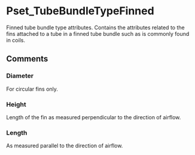 # Pset_TubeBundleTypeFinned

Finned tube bundle type attributes.
Contains the attributes related to the fins attached to a tube in a finned tube bundle such as is commonly found in coils.


## Comments

### Diameter

For circular fins only.

### Height

Length of the fin as measured perpendicular to the direction of airflow.

### Length

As measured parallel to the direction of airflow.

